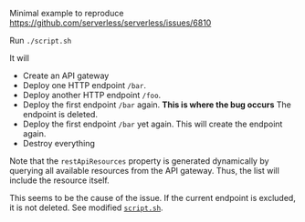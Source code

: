 Minimal example to reproduce https://github.com/serverless/serverless/issues/6810

Run `./script.sh`

It will
- Create an API gateway
- Deploy one HTTP endpoint `/bar`.
- Deploy another HTTP endpoint `/foo`.
- Deploy the first endpoint `/bar` again. **This is where the bug occurs** The endpoint is deleted.
- Deploy the first endpoint `/bar` yet again. This will create the endpoint again.
- Destroy everything

Note that the `restApiResources` property is generated dynamically by querying all available resources from the API gateway. Thus, the list will include the resource itself.

This seems to be the cause of the issue. If the current endpoint is excluded, it is not deleted. See modified [`script.sh`](https://github.com/tinexw/serverless-issue-6810/blob/fix/script.sh).
